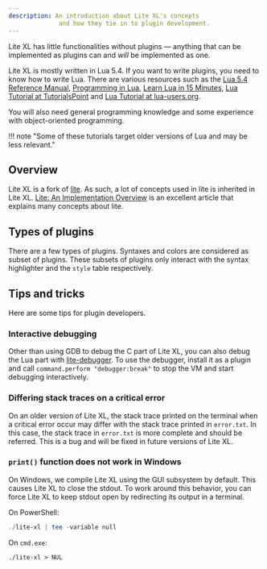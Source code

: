 ```yaml
---
description: An introduction about Lite XL's concepts
              and how they tie in to plugin development.
---
```


Lite XL has little functionalities without plugins —
anything that can be implemented as plugins can and _will_ be implemented as one.

Lite XL is mostly written in Lua 5.4.
If you want to write plugins, you need to know how to write Lua.
There are various resources such as the [Lua 5.4 Reference Manual][1],
[Programming in Lua][2], [Learn Lua in 15 Minutes][3],
[Lua Tutorial at TutorialsPoint][4] and [Lua Tutorial at lua-users.org][5].

You will also need general programming knowledge and some experience with
object-oriented programming.

!!! note "Some of these tutorials target older versions of Lua and may be less relevant."

## Overview

Lite XL is a fork of [lite][6].
As such, a lot of concepts used in lite is inherited in Lite XL.
[Lite: An Implementation Overview][7] is an excellent article that explains
many concepts about lite.

## Types of plugins

There are a few types of plugins.
Syntaxes and colors are considered as subset of plugins.
These subsets of plugins only interact with the syntax highlighter
and the `style` table respectively.

## Tips and tricks

Here are some tips for plugin developers.

### Interactive debugging

Other than using GDB to debug the C part of Lite XL,
you can also debug the Lua part with [lite-debugger][8].
To use the debugger, install it as a plugin and call
`command.perform "debugger:break"` to stop the VM and
start debugging interactively.

### Differing stack traces on a critical error

On an older version of Lite XL, the stack trace printed on the terminal
when a critical error occur may differ with the stack trace printed
in `error.txt`.
In this case, the stack trace in `error.txt` is more complete and
should be referred.
This is a bug and will be fixed in future versions of Lite XL.

### `print()` function does not work in Windows

On Windows, we compile Lite XL using the GUI subsystem by default.
This causes Lite XL to close the stdout.
To work around this behavior, you can force Lite XL to keep
stdout open by redirecting its output in a terminal.

On PowerShell:

```powershell
./lite-xl | tee -variable null
```

On `cmd.exe`:

```batch
./lite-xl > NUL
```


[1]: https://www.lua.org/manual/5.4/
[2]: https://www.lua.org/pil/
[3]: https://tylerneylon.com/a/learn-lua/
[4]: http://www.tutorialspoint.com/lua/lua_overview.htm
[5]: http://lua-users.org/wiki/LuaTutorial
[6]: https://github.com/rxi/lite
[7]: https://rxi.github.io/lite_an_implementation_overview.html
[8]: https://github.com/lite-xl/lite-xl-plugins/blob/master/plugins/lite-debugger.lua?raw=1
[Creating Syntaxes]:           creating-syntaxes.md
[Creating Themes]:             creating-themes.md
[Simple Plugin]:               simple-plugin.md
[Commands]:                    commands.md
[Managing Keyboard Shortcuts]: managing-keyboard-shortcuts.md
[Classes and Objects]:         classes-and-objects.md
[Using Regular Expressions]:   using-regular-expressions.md
[Interacting with the OS]:     interacting-with-the-os.md
[Child Processes]:             child-processes.md

